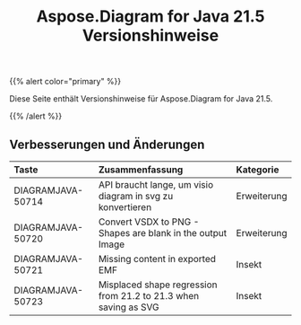 ﻿---
title: Aspose.Diagram for Java 21.5 Versionshinweise
type: docs
weight: 8
url: /de/java/aspose-diagram-for-java-21-5-release-notes/
---
{{% alert color="primary" %}}

Diese Seite enthält Versionshinweise für Aspose.Diagram for Java 21.5.

{{% /alert %}}
## **Verbesserungen und Änderungen**  ##

|**Taste**|**Zusammenfassung**|**Kategorie**|
|:- |:- |:- |
|DIAGRAMJAVA-50714|API braucht lange, um visio diagram in svg zu konvertieren|Erweiterung|
|DIAGRAMJAVA-50720|Convert VSDX to PNG - Shapes are blank in the output Image|Erweiterung|
|DIAGRAMJAVA-50721|Missing content in exported EMF|Insekt|
|DIAGRAMJAVA-50723|Misplaced shape regression from 21.2 to 21.3 when saving as SVG|Insekt|
